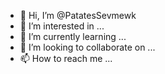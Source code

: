 - 👋 Hi, I’m @PatatesSevmewk
- 👀 I’m interested in ...
- 🌱 I’m currently learning ...
- 💞️ I’m looking to collaborate on ...
- 📫 How to reach me ...

<!---
PatatesSevmewk/PatatesSevmewk is a ✨ special ✨ repository because its `README.md` (this file) appears on your GitHub profile.
You can click the Preview link to take a look at your changes.
--->

